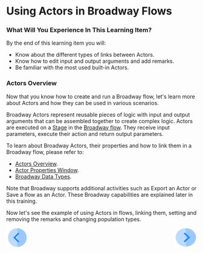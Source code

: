 # Using Actors in Broadway Flows

### What Will You Experience In This Learning Item?

By the end of this learning item you will:

- Know about the different types of links between Actors.
- Know how to edit input and output arguments and add remarks.
- Be familiar with the most used built-in Actors.

### Actors Overview

Now that you know how to create and run a Broadway flow, let's learn more about Actors and how they can be used in various scenarios.

Broadway Actors represent reusable pieces of logic with input and output arguments that can be assembled together to create complex logic. Actors are executed on a [Stage](/articles/19_Broadway/19_broadway_flow_stages.md) in the [Broadway flow](/articles/19_Broadway/02a_broadway_flow_overview.md). They receive input parameters, execute their action and return output parameters. 

To learn about Broadway Actors, their properties and how to link them in a Broadway flow, please refer to:

* [Actors Overview](/articles/19_Broadway/03_broadway_actor.md).
* [Actor Properties Window](/articles/19_Broadway/03_broadway_actor_window.md).
* [Broadway Data Types](/articles/19_Broadway/05_data_types.md).

Note that Broadway supports additional activities such as Export an Actor or Save a flow as an Actor. These Broadway capabilities are explained later in this training.



Now let's see the example of using Actors in flows, linking them, setting and removing the remarks and changing population types.

[![Previous](/articles/images/Previous.png)](07_broadway_flow_add_condition_exercise.md)[<img align="right" width="60" height="54" src="/articles/images/Next.png">](08a_using_actors_in_boadway_flows_example.md)

